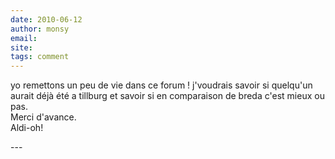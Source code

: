 ```yaml
---
date: 2010-06-12
author: monsy
email: 
site: 
tags: comment
---
```


<p>yo remettons un peu de vie dans ce forum ! j'voudrais savoir si quelqu'un aurait déjà été a tillburg et savoir si en comparaison de breda c'est mieux ou pas. <br />
Merci d'avance. <br />
Aldi-oh!</p>
---